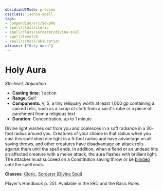 ```yaml
---
obsidianUIMode: preview
cssclass: json5e-spell
tags:
- compendium/src/5e/phb
- spell/class/cleric
- spell/class/sorcerer/divine-soul
- spell/level/8
- spell/school/abjuration
aliases: ["Holy Aura"]
---
```

# Holy Aura
*8th-level, Abjuration*  

- **Casting time:** 1 action
- **Range:** Self
- **Components:** V, S, a tiny reliquary worth at least 1,000 gp containing a sacred relic, such as a scrap of cloth from a saint's robe or a piece of parchment from a religious text
- **Duration:** Concentration, up to 1 minute

Divine light washes out from you and coalesces in a soft radiance in a 30-foot radius around you. Creatures of your choice in that radius when you cast this spell shed dim light in a 5-foot radius and have advantage on all saving throws, and other creatures have disadvantage on attack rolls against them until the spell ends. In addition, when a fiend or an undead hits an affected creature with a melee attack, the aura flashes with brilliant light. The attacker must succeed on a Constitution saving throw or be [blinded](../../../Rules%20&%20Options/5e%20Rules/conditions.md##blinded) until the spell ends.

**Classes**: [Cleric](../../classes/cleric.md#), [Sorcerer (Divine Soul)](../../classes/sorcerer-divine-soul-xge.md#)

Player's Handbook p. 251. Available in the SRD and the Basic Rules.